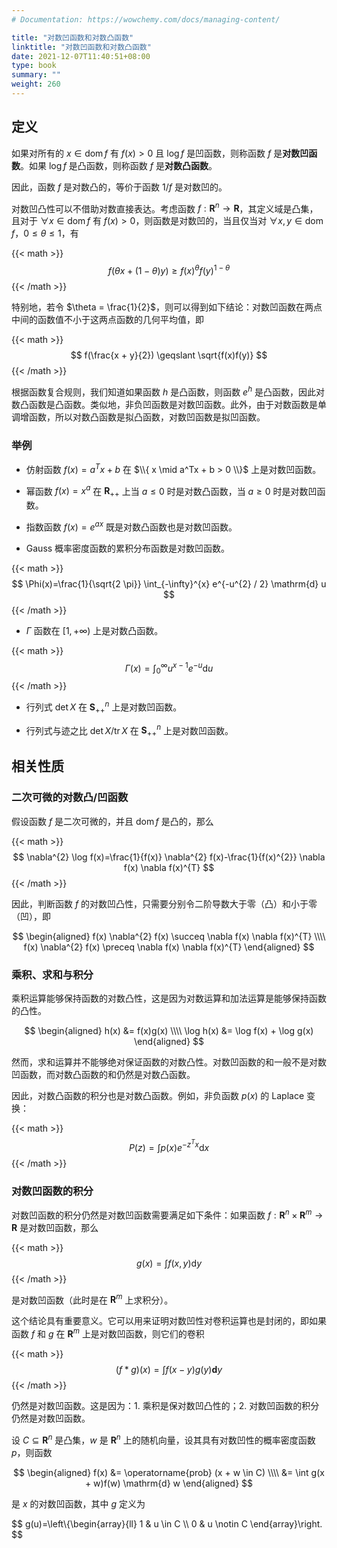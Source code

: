 ```yaml
---
# Documentation: https://wowchemy.com/docs/managing-content/

title: "对数凹函数和对数凸函数"
linktitle: "对数凹函数和对数凸函数"
date: 2021-12-07T11:40:51+08:00
type: book
summary: ""
weight: 260
---
```


<!--more-->

## 定义

如果对所有的 $x \in \operatorname{dom} f$ 有 $f(x) > 0$ 且 $\log f$ 是凹函数，则称函数 $f$ 是**对数凹函数**。如果 $\log f$ 是凸函数，则称函数 $f$ 是**对数凸函数**。

因此，函数 $f$ 是对数凸的，等价于函数 $1/f$ 是对数凹的。

对数凹凸性可以不借助对数直接表达。考虑函数 $f: \mathbf{R}^n \rightarrow \mathbf{R}$，其定义域是凸集，且对于 $\forall x \in \operatorname{dom} f$ 有 $f(x) > 0$，则函数是对数凹的，当且仅当对 $\forall x, y \in \operatorname{dom} f$，$0 \leqslant \theta \leqslant 1$，有

{{< math >}}
$$
f(\theta x+(1-\theta) y) \geqslant f(x)^{\theta} f(y)^{1-\theta}
$$
{{< /math >}}

特别地，若令 $\theta = \frac{1}{2}$，则可以得到如下结论：对数凹函数在两点中间的函数值不小于这两点函数的几何平均值，即

{{< math >}}
$$
f(\frac{x + y}{2}) \geqslant \sqrt{f(x)f(y)}
$$
{{< /math >}}

根据函数复合规则，我们知道如果函数 $h$ 是凸函数，则函数 $e^h$ 是凸函数，因此对数凸函数是凸函数。类似地，非负凹函数是对数凹函数。此外，由于对数函数是单调增函数，所以对数凸函数是拟凸函数，对数凹函数是拟凹函数。

### 举例

- 仿射函数 $f(x) = a^Tx + b$ 在 $\\{ x \mid a^Tx + b > 0 \\}$ 上是对数凹函数。

- 幂函数 $f(x) = x^a$ 在 $\mathbf{R}_{++}$ 上当 $a \leqslant 0$ 时是对数凸函数，当 $a \geqslant 0$ 时是对数凹函数。

- 指数函数 $f(x) = e^{ax}$ 既是对数凸函数也是对数凹函数。

- Gauss 概率密度函数的累积分布函数是对数凹函数。

{{< math >}}
$$
\Phi(x)=\frac{1}{\sqrt{2 \pi}} \int_{-\infty}^{x} e^{-u^{2} / 2} \mathrm{d} u
$$
{{< /math >}}

- $\Gamma$ 函数在 $[1, +\infty)$ 上是对数凸函数。

{{< math >}}
$$
\Gamma(x)=\int_{0}^{\infty} u^{x-1} e^{-u} \mathrm{d} u
$$
{{< /math >}}

- 行列式 $\det X$ 在 $\mathbf{S}^n _{++}$ 上是对数凹函数。

- 行列式与迹之比 $\det X / \operatorname{tr} X$ 在 $\mathbf{S}^n _{++}$ 上是对数凹函数。

## 相关性质

### 二次可微的对数凸/凹函数

假设函数 $f$ 是二次可微的，并且 $\operatorname{dom} f$ 是凸的，那么

{{< math >}}
$$
\nabla^{2} \log f(x)=\frac{1}{f(x)} \nabla^{2} f(x)-\frac{1}{f(x)^{2}} \nabla f(x) \nabla f(x)^{T}
$$
{{< /math >}}

因此，判断函数 $f$ 的对数凹凸性，只需要分别令二阶导数大于零（凸）和小于零（凹），即

$$
\begin{aligned}
f(x) \nabla^{2} f(x) \succeq \nabla f(x) \nabla f(x)^{T} \\\\
f(x) \nabla^{2} f(x) \preceq \nabla f(x) \nabla f(x)^{T}
\end{aligned}
$$

### 乘积、求和与积分

乘积运算能够保持函数的对数凸性，这是因为对数运算和加法运算是能够保持函数的凸性。

$$
\begin{aligned}
    h(x) &= f(x)g(x) \\\\
    \log h(x) &= \log f(x) + \log g(x)
\end{aligned}
$$

然而，求和运算并不能够绝对保证函数的对数凸性。对数凹函数的和一般不是对数凹函数，而对数凸函数的和仍然是对数凸函数。

因此，对数凸函数的积分也是对数凸函数。例如，非负函数 $p(x)$ 的 Laplace 变换：

{{< math >}}
$$
P(z)=\int p(x) e^{-z^{T} x} \mathrm{d} x
$$
{{< /math >}}

### 对数凹函数的积分

对数凹函数的积分仍然是对数凹函数需要满足如下条件：如果函数 $f: \mathbf{R}^n \times \mathbf{R}^m \rightarrow \mathbf{R}$ 是对数凹函数，那么

{{< math >}}
$$
g(x) = \int f(x, y) \mathrm{d} y
$$
{{< /math >}}

是对数凹函数（此时是在 $\mathbf{R}^m$ 上求积分）。

这个结论具有重要意义。它可以用来证明对数凹性对卷积运算也是封闭的，即如果函数 $f$ 和 $g$ 在 $\mathbf{R}^m$ 上是对数凹函数，则它们的卷积

{{< math >}}
$$
(f * g)(x)=\int f(x-y) g(y) \mathbf{d} y
$$
{{< /math >}}

仍然是对数凹函数。这是因为：1. 乘积是保对数凹凸性的；2. 对数凹函数的积分仍然是对数凹函数。

设 $C \subseteq \mathbf{R}^n$ 是凸集，$w$ 是 $\mathbf{R}^n$ 上的随机向量，设其具有对数凹性的概率密度函数 $p$，则函数

$$
\begin{aligned}
    f(x) &= \operatorname{prob} (x + w \in C) \\\\
    &= \int g(x + w)f(w) \mathrm{d} w
\end{aligned}
$$

是 $x$ 的对数凹函数，其中 $g$ 定义为

$$
g(u)=\left\\{\begin{array}{ll}
1 & u \in C \\\\
0 & u \notin C
\end{array}\right.
$$